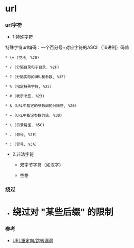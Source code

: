 # url

### url字符

* 1.特殊字符

特殊字符url编码：一个百分号+对应字符的ASCII（16进制）码值

    * \+ (空格, %20)

    * / (分隔目录和子目录, %2F)

    * ? (分隔实际的URL和参数, %3F)

    * % (指定特殊字符, %25)

    * # (表示书签, %23)

    * & (URL中指定的参数间的分隔符, %26)

    * = (URL中指定参数的值, %3D)

    * \ (目录路径, %5C)

    * . (句号, %2E)

    * : (冒号, %3A)

* 2.非法字符

    * 双字节字符（如汉字）

    * 空格

### 绕过

* # 绕过对 "某些后缀" 的限制

### 参考

* [URL重定向/跳转漏洞][1]

[1]: http://drops.wooyun.org/papers/58
